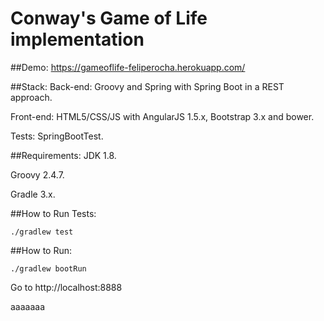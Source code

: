 # Conway's Game of Life implementation

##Demo: 
https://gameoflife-feliperocha.herokuapp.com/

##Stack:
Back-end: Groovy and Spring with Spring Boot in a REST approach.

Front-end: HTML5/CSS/JS with AngularJS 1.5.x, Bootstrap 3.x and bower.

Tests: SpringBootTest.

##Requirements:
JDK 1.8.

Groovy 2.4.7.

Gradle 3.x.

##How to Run Tests:
```
./gradlew test
```

##How to Run:
```
./gradlew bootRun
```

Go to http://localhost:8888



aaaaaaa
